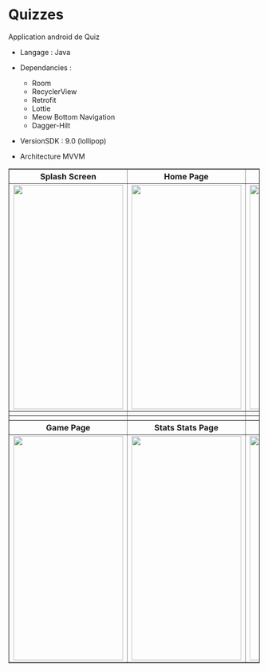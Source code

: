 # Quizzes
Application android de Quiz

* Langage : Java
* Dependancies :
    - Room
    - RecyclerView
    - Retrofit
    - Lottie
    - Meow Bottom Navigation
    - Dagger-Hilt
    
* VersionSDK : 9.0 (lollipop)
* Architecture MVVM

<table border="1">
  <tr>
    <th> Splash Screen </th>
    <th> Home Page </th>
    <th> Categories Page </th>
  </tr>
  <tr>
    <td> <img src="https://dmigit.uqtr.ca/ghost-team/mobile/quizzes/-/blob/main/img/screen_1.png" width=220 height=450 /></td>
    <td> <img src="https://dmigit.uqtr.ca/ghost-team/mobile/quizzes/-/blob/main/img/screen_2.png" width=220 height=450 /></td>
    <td> <img src="https://dmigit.uqtr.ca/ghost-team/mobile/quizzes/-/blob/main/img/screen_3.png" width=220 height=450 /></td>
  </tr>
  <tr>
    <th> </th>
    <th> </th>
    <th> </th>
  </tr>
  <tr>
    <th> </th>
    <th> </th>
    <th> </th>
  </tr>
  <tr>
    <th> Game Page </th>
    <th> Stats Stats Page </th>
    <th> Empty Stats Page </th>
  </tr>
  <tr>
    <td> <img src="https://dmigit.uqtr.ca/ghost-team/mobile/quizzes/-/blob/main/img/screen_4.png" width=220 height=450 /></td>
    <td> <img src="https://dmigit.uqtr.ca/ghost-team/mobile/quizzes/-/blob/main/img/screen_5.png" width=220 height=450 /></td>
    <td> <img src="https://dmigit.uqtr.ca/ghost-team/mobile/quizzes/-/blob/main/img/screen_6.png" width=220 height=450 /></td>
  </tr>
</table>

